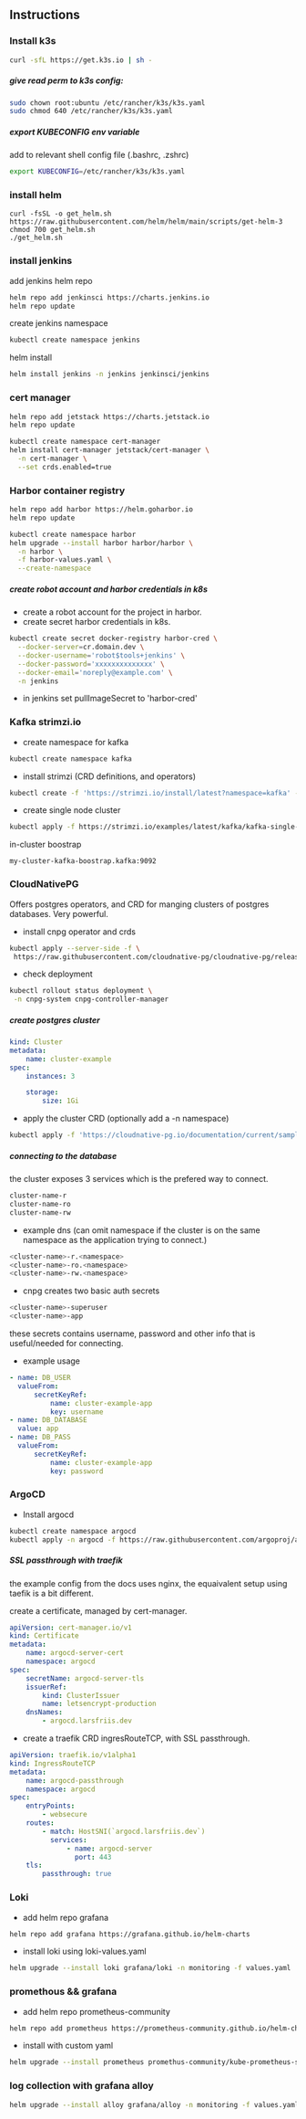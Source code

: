 ## Instructions

### Install k3s

```bash
curl -sfL https://get.k3s.io | sh -
```

##### give read perm to k3s config:

```bash
sudo chown root:ubuntu /etc/rancher/k3s/k3s.yaml
sudo chmod 640 /etc/rancher/k3s/k3s.yaml
```

##### export KUBECONFIG env variable

add to relevant shell config file (.bashrc, .zshrc)

```bash
export KUBECONFIG=/etc/rancher/k3s/k3s.yaml
```

### install helm

```
curl -fsSL -o get_helm.sh https://raw.githubusercontent.com/helm/helm/main/scripts/get-helm-3
chmod 700 get_helm.sh
./get_helm.sh
```

### install jenkins

add jenkins helm repo

```bash
helm repo add jenkinsci https://charts.jenkins.io
helm repo update
```

create jenkins namespace

```bash
kubectl create namespace jenkins
```

helm install

```bash
helm install jenkins -n jenkins jenkinsci/jenkins
```

### cert manager

```bash
helm repo add jetstack https://charts.jetstack.io
helm repo update

kubectl create namespace cert-manager
helm install cert-manager jetstack/cert-manager \
  -n cert-manager \
  --set crds.enabled=true
```

### Harbor container registry

```bash
helm repo add harbor https://helm.goharbor.io
helm repo update
```

```bash
kubectl create namespace harbor
helm upgrade --install harbor harbor/harbor \
  -n harbor \
  -f harbor-values.yaml \
  --create-namespace
```

##### create robot account and harbor credentials in k8s

-   create a robot account for the project in harbor.
-   create secret harbor credentials in k8s.

```bash
kubectl create secret docker-registry harbor-cred \
  --docker-server=cr.domain.dev \
  --docker-username='robot$tools+jenkins' \
  --docker-password='xxxxxxxxxxxxxx' \
  --docker-email='noreply@example.com' \
  -n jenkins
```

-   in jenkins set pullImageSecret to 'harbor-cred'

### Kafka strimzi.io

-   create namespace for kafka

```bash
kubectl create namespace kafka
```

-   install strimzi (CRD definitions, and operators)

```bash
kubectl create -f 'https://strimzi.io/install/latest?namespace=kafka' -n kafka

```

-   create single node cluster

```bash
kubectl apply -f https://strimzi.io/examples/latest/kafka/kafka-single-node.yaml -n kafka

```

in-cluster boostrap

```
my-cluster-kafka-boostrap.kafka:9092
```

### CloudNativePG

Offers postgres operators, and CRD for manging clusters of postgres databases.
Very powerful.

-   install cnpg operator and crds

```bash
kubectl apply --server-side -f \
 https://raw.githubusercontent.com/cloudnative-pg/cloudnative-pg/release-1.27/releases/cnpg-1.27.0.yaml
```

-   check deployment

```bash
kubectl rollout status deployment \
 -n cnpg-system cnpg-controller-manager
```

##### create postgres cluster

```yaml
kind: Cluster
metadata:
    name: cluster-example
spec:
    instances: 3

    storage:
        size: 1Gi
```

-   apply the cluster CRD (optionally add a -n namespace)

```bash
kubectl apply -f 'https://cloudnative-pg.io/documentation/current/samples/cluster-example.yaml'

```

##### connecting to the database

the cluster exposes 3 services
which is the prefered way to connect.

```bash
cluster-name-r
cluster-name-ro
cluster-name-rw
```

-   example dns (can omit namespace if the cluster is on the same namespace as the application trying to connect.)

```bash
<cluster-name>-r.<namespace>
<cluster-name>-ro.<namespace>
<cluster-name>-rw.<namespace>
```

-   cnpg creates two basic auth secrets

```bash
<cluster-name>-superuser
<cluster-name>-app
```

these secrets contains username, password and other info that is useful/needed for connecting.

-   example usage

```yaml
- name: DB_USER
  valueFrom:
      secretKeyRef:
          name: cluster-example-app
          key: username
- name: DB_DATABASE
  value: app
- name: DB_PASS
  valueFrom:
      secretKeyRef:
          name: cluster-example-app
          key: password
```

### ArgoCD

-   Install argocd

```bash
kubectl create namespace argocd
kubectl apply -n argocd -f https://raw.githubusercontent.com/argoproj/argo-cd/stable/manifests/install.yaml
```

##### SSL passthrough with traefik

the example config from the docs uses nginx, the equaivalent setup using taefik is a bit different.

create a certificate, managed by cert-manager.

```yaml
apiVersion: cert-manager.io/v1
kind: Certificate
metadata:
    name: argocd-server-cert
    namespace: argocd
spec:
    secretName: argocd-server-tls
    issuerRef:
        kind: ClusterIssuer
        name: letsencrypt-production
    dnsNames:
        - argocd.larsfriis.dev
```

-   create a traefik CRD ingresRouteTCP, with SSL passthrough.

```yaml
apiVersion: traefik.io/v1alpha1
kind: IngressRouteTCP
metadata:
    name: argocd-passthrough
    namespace: argocd
spec:
    entryPoints:
        - websecure
    routes:
        - match: HostSNI(`argocd.larsfriis.dev`)
          services:
              - name: argocd-server
                port: 443
    tls:
        passthrough: true
```

### Loki

-   add helm repo grafana

```bash
helm repo add grafana https://grafana.github.io/helm-charts
```

-   install loki using loki-values.yaml

```bash
helm upgrade --install loki grafana/loki -n monitoring -f values.yaml
```

### promethous && grafana

-   add helm repo prometheus-community

```bash
helm repo add prometheus https://prometheus-community.github.io/helm-charts
```

-   install with custom yaml

```bash
helm upgrade --install prometheus promethus-community/kube-prometheus-stack -n monitoring -f values.yaml
```

### log collection with grafana alloy

```bash
helm upgrade --install alloy grafana/alloy -n monitoring -f values.yaml
```
